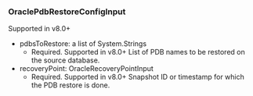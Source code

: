 ### OraclePdbRestoreConfigInput
Supported in v8.0+

- pdbsToRestore: a list of System.Strings
  - Required. Supported in v8.0+
      List of PDB names to be restored on the source database.
- recoveryPoint: OracleRecoveryPointInput
  - Required. Supported in v8.0+
      Snapshot ID or timestamp for which the PDB restore is done.
